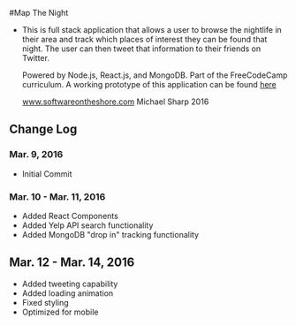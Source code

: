 #Map The Night
  * This is full stack application that allows a user to browse the nightlife in their area and
    track which places of interest they can be found that night. The user can then tweet that information
    to their friends on Twitter.

    Powered by Node.js, React.js, and MongoDB. Part of the FreeCodeCamp curriculum.
    A working prototype of this application can be found [here](http://map-the-night.herokuapp.com)

    www.softwareontheshore.com
    Michael Sharp 2016

## Change Log

### Mar. 9, 2016
  * Initial Commit

### Mar. 10 - Mar. 11, 2016
  * Added React Components
  * Added Yelp API search functionality
  * Added MongoDB "drop in" tracking functionality

## Mar. 12 - Mar. 14, 2016
  * Added tweeting capability
  * Added loading animation
  * Fixed styling
  * Optimized for mobile
